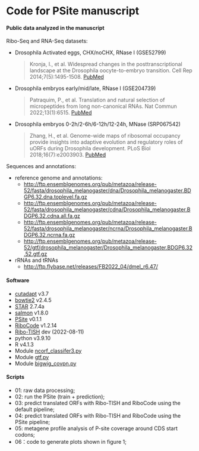 # Code for PSite manuscript

#### Public data analyzed in the manuscript
Ribo-Seq and RNA-Seq datasets:
- Drosophila Activated eggs, CHX/noCHX, RNase I (GSE52799)
  > Kronja, I., et al. Widespread changes in the posttranscriptional landscape at the Drosophila oocyte-to-embryo transition. Cell Rep 2014;7(5):1495-1508. [PubMed](https://pubmed.ncbi.nlm.nih.gov/24882012/)

- Drosophila embryos early/mid/late, RNase I (GSE204739)
  > Patraquim, P., et al. Translation and natural selection of micropeptides from long non-canonical RNAs. Nat Commun 2022;13(1):6515. [PubMed](https://pubmed.ncbi.nlm.nih.gov/36316320/)

- Drosophila embryos 0-2h/2-6h/6-12h/12-24h, MNase (SRP067542)
  > Zhang, H., et al. Genome-wide maps of ribosomal occupancy provide insights into adaptive evolution and regulatory roles of uORFs during Drosophila development. PLoS Biol 2018;16(7):e2003903. [PubMed](https://pubmed.ncbi.nlm.nih.gov/30028832/)


Sequences and annotations:
- reference genome and annotations:
  - http://ftp.ensemblgenomes.org/pub/metazoa/release-52/fasta/drosophila_melanogaster/dna/Drosophila_melanogaster.BDGP6.32.dna.toplevel.fa.gz
  - http://ftp.ensemblgenomes.org/pub/metazoa/release-52/fasta/drosophila_melanogaster/cdna/Drosophila_melanogaster.BDGP6.32.cdna.all.fa.gz
  - http://ftp.ensemblgenomes.org/pub/metazoa/release-52/fasta/drosophila_melanogaster/ncrna/Drosophila_melanogaster.BDGP6.32.ncrna.fa.gz
  - http://ftp.ensemblgenomes.org/pub/metazoa/release-52/gtf/drosophila_melanogaster/Drosophila_melanogaster.BDGP6.32.52.gtf.gz
- rRNAs and tRNAs
  - http://ftp.flybase.net/releases/FB2022_04/dmel_r6.47/


#### Software
- [cutadapt](https://github.com/marcelm/cutadapt) v3.7
- [bowtie2](https://bowtie-bio.sourceforge.net/bowtie2/index.shtml) v2.4.5
- [STAR](https://github.com/alexdobin/STAR) 2.7.4a
- [salmon](https://github.com/COMBINE-lab/salmon) v1.8.0
- [PSite](https://github.com/gxelab/psite) v0.1.1
- [RiboCode](https://github.com/xryanglab/RiboCode) v1.2.14
- [Ribo-TISH](https://github.com/zhpn1024/ribotish) dev (2022-08-11)
- python v3.9.10
- R v4.1.3
- Module [ncorf_classifer3.py](https://github.com/gxelab/orftools/blob/main/ncorf_classifier3.py)
- Module [gtf.py](https://github.com/mt1022/GPP/blob/main/gpp/gtf.py)
- Module [bigwig_covpn.py](https://github.com/gxelab/scripts/blob/main/bigwig_covpn.py)

#### Scripts
- 01: raw data processing;
- 02: run the PSite (train + prediction);
- 03: predict translated ORFs with Ribo-TISH and RiboCode using the default pipeline;
- 04: predict translated ORFs with Ribo-TISH and RiboCode using the PSite pipeline;
- 05: metagene profile analysis of P-site coverage around CDS start codons;
- 06：code to generate plots shown in figure 1;
